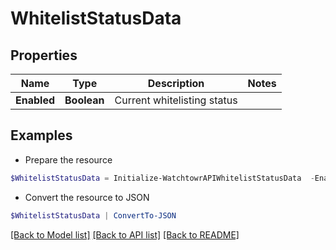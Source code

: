 # WhitelistStatusData
## Properties

Name | Type | Description | Notes
------------ | ------------- | ------------- | -------------
**Enabled** | **Boolean** | Current whitelisting status | 

## Examples

- Prepare the resource
```powershell
$WhitelistStatusData = Initialize-WatchtowrAPIWhitelistStatusData  -Enabled true
```

- Convert the resource to JSON
```powershell
$WhitelistStatusData | ConvertTo-JSON
```

[[Back to Model list]](../README.md#documentation-for-models) [[Back to API list]](../README.md#documentation-for-api-endpoints) [[Back to README]](../README.md)


